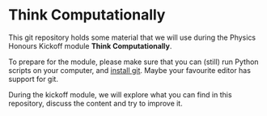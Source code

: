 
Think Computationally
=====================

This git repository holds some material that we will use during the Physics
Honours Kickoff module **Think Computationally**.

To prepare for the module, please make sure that you can (still) run Python
scripts on your computer, and [install git]. Maybe your favourite editor has
support for git.

During the kickoff module, we will explore what you can find in this repository,
discuss the content and try to improve it.

[install git]: https://git-scm.com/downloads
